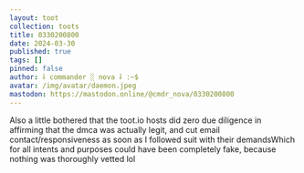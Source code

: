 ```yaml
---
layout: toot
collection: toots
title: 0330200800
date: 2024-03-30
published: true
tags: []
pinned: false
author: ⸸ commander ░ nova ⸸ :~$
avatar: /img/avatar/daemon.jpeg
mastodon: https://mastodon.online/@cmdr_nova/0330200800
---
```


Also a little bothered that the toot.io hosts did zero due diligence in affirming that the dmca was actually legit, and cut email contact/responsiveness as soon as I followed suit with their demandsWhich for all intents and purposes could have been completely fake, because nothing was thoroughly vetted lol
